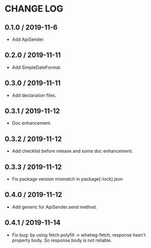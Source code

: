 # CHANGE LOG

## 0.1.0 / 2019-11-6

- Add ApiSender.

## 0.2.0 / 2019-11-11

- Add SimpleDateFormat.

## 0.3.0 / 2019-11-11

- Add declaration files.

## 0.3.1 / 2019-11-12

- Doc enhancement.

## 0.3.2 / 2019-11-12

- Add checklist before release and some doc enhancement.

## 0.3.3 / 2019-11-12

- Fix package version mismatch in package[-lock].json

## 0.4.0 / 2019-11-12

- Add generic for ApiSender.send method.

## 0.4.1 / 2019-11-14

- Fix bug: by using fetch polyfill -> whatwg-fetch, response hasn't property body. So response.body is not reliable.
